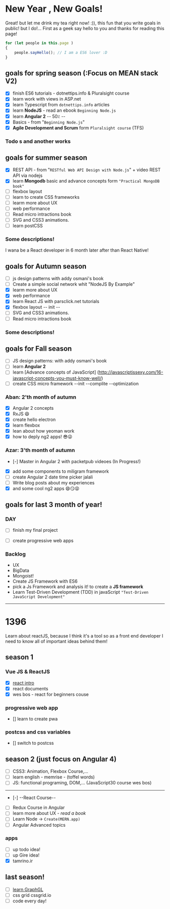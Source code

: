 # New Year , New Goals!
Great! but let me drink my tea right now! :)), this fun that you write goals in public! but I do!...
First as a geek say hello to you and thanks for reading this page!
```js
for (let people in this.page )
{
	people.sayHello(); // I am a ES6 lover :D
}
```

## goals for spring season (:Focus on MEAN stack V2)

- [x] finish ES6 tutorials - dotnettips.info & Pluralsight course
- [x] learn work with views in ASP.net
- [x] learn Typescript from `dotnettips.info` articles
- [x] learn **NodeJS** - read an ebook  `Beginning Node.js`
- [x] learn **Angular 2** -- 50٪ --
- [x] Basics - from "`Beginning Node.js`"
- [x] **Agile Development and Scrum** form `Pluralsight course` (TFS)
### Todo s and another works


## goals for summer season
- [x] REST API - from "`RESTful Web API Design with Node.js`" + video REST API via nodejs
- [x] learn **Mongodb** basic and advance concepts form `"Practical MongoDB book"`
- [ ] flexbox layout
- [ ] learn to create CSS frameworks 
- [ ] learm more about UX
- [ ] web performance
- [ ] Read micro intractions book
- [ ] SVG and CSS3 animations.
- [ ] learn postCSS

### Some descriptions!
I wana be a React developer in 6 month later after than React Native!

## goals for Autumn season
- [ ] js design patterns with addy osmani's book
- [ ] Create a simple social  network  whit "NodeJS By Example"
- [x] learm more about UX
- [x] web performance
- [x] learn React JS with parsclick.net tutorials
- [x] flexbox layout -- init --
- [ ] SVG and CSS3 animations.
- [ ] Read micro intractions book
### Some descriptions!

## goals for Fall season
- [ ] JS design patterns: with addy osmani's book
- [ ] learn **Angular 2**
- [ ] learn [Advance concepts of JavaScript] (http://javascriptissexy.com/16-javascript-concepts-you-must-know-well/)
- [ ] create CSS micro framework --init --complite --optimization

### Aban: 2'th month of autumn
- [x] Angular 2 concepts 
- [x] RxJS 😄
- [x] create hello electron
- [x] learn flexbox 
- [x] lean about how yeoman work
- [x] how to deply ng2 apps! 😎😜

### Azar: 3'th month of autumn
- [-] Master in Angular 2 with packetpub videoes (In Progress!)
- [x] add some components to miligram framework
- [ ] create Angular 2 date time picker jalali
- [ ] Write blog posts about my experiences
- [x] and some cool ng2 apps 😄😏😝

## goals for last 3 month of year!

### DAY
- [ ] finish my final project
- [ ] create progressive web apps


### Backlog
- UX
- BigData
- Mongoist!
- Create JS Framework with ES6
- pick a Js Framework and analysis it! to create a **JS framework**
- Learn Test-Driven Development (TDD)  in javaScript `"Test-Driven JavaScript Development"`


---

# 1396 

Learn about reactJS, because I think it's a tool so as a front end developer I need to know all of important ideas behind them!

## season 1

### Vue JS & ReactJS

- [x] [react intro ](https://github.com/ericvicenti/intro-to-react)
- [x] react documents 
- [x] wes bos - react for beginners couse

### progressive web app

- [] learn to create pwa

### postcss and css variables

- [] switch to postcss

## season 2 (just focus on Angular 4)

- [ ] CSS3: Animation, Flexbox Course,...
- [ ] learn english - memrise - (toffel words)
- [ ] JS: functional programing, DOM,...  (JavaScript30 course wes bos)
---
- [-] --React Course--
- [ ] Redux Course in Angular
- [ ] learn more about UX - _read a book_
- [ ] Learn Node -> `Create(MERN.app)`
- [ ] Angular Advanced topics

### apps
- [ ] up todo idea!
- [ ] up Gire idea!
- [x] tamrino.ir

## last season!
* [ ] [learn GraphGL ](https://medium.com/@kalin.chernev/the-guide-to-learn-graphql-i-wish-i-found-few-months-go-97f9d9ca6f12s)
* [ ] css grid cssgrid.io
* [ ] code every day!